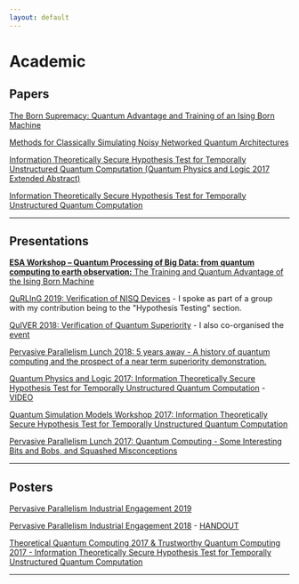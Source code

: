 ```yaml
---
layout: default
---
```


# Academic

## Papers

[The Born Supremacy: Quantum Advantage and Training of an Ising Born Machine](https://arxiv.org/abs/1904.02214)

[Methods for Classically Simulating Noisy Networked Quantum Architectures](https://arxiv.org/abs/1803.04167)

[Information Theoretically Secure Hypothesis Test for Temporally Unstructured Quantum Computation (Quantum Physics and Logic 2017 Extended Abstract)](http://eptcs.web.cse.unsw.edu.au/paper.cgi?QPL2017.14)

[Information Theoretically Secure Hypothesis Test for Temporally Unstructured Quantum Computation](https://arxiv.org/abs/1704.01998) 

***

## Presentations

[**ESA Workshop – Quantum Processing of Big Data: from quantum computing to earth observation:** The Training and Quantum Advantage of the Ising Born Machine]({{"assets/QIM_ESA_2019.pdf"}})

[QuRLInG 2019: Verification of NISQ Devices]({{"assets/Verification_of_NISQ_Devices.pdf"}}) - I spoke as part of a group with my contribution being to the "Hypothesis Testing" section.

[QuIVER 2018: Verification of Quantum Superiority]({{"assets/QuIVER.pdf"}}) - I also co-organised the [event](https://danielmills390.wixsite.com/quiver)

[Pervasive Parallelism Lunch 2018: 5 years away - A history of quantum computing and the prospect of a near term superiority demonstration.]({{"/assets/PPAR2018.pdf"}})

[Quantum Physics and Logic 2017: Information Theoretically Secure Hypothesis Test for Temporally Unstructured Quantum Computation]({{"/assets/QPL2017.pdf"}}) - [VIDEO](https://www.youtube.com/watch?v=vJGd3oCR7fc&index=12&list=PLSDabBQOlXxT4VtPXdKPCzMyt8NpTdh35)

[Quantum Simulation Models Workshop 2017: Information Theoretically Secure Hypothesis Test for Temporally Unstructured Quantum Computation]({{"/assets/QSMW2017.pdf"}})

[Pervasive Parallelism Lunch 2017: Quantum Computing - Some Interesting Bits and Bobs, and Squashed Misconceptions]({{"/assets/PPAR2017.pdf"}})

***

## Posters

[Pervasive Parallelism Industrial Engagement 2019]({{"/assets/iee_2019.pdf"}})

[Pervasive Parallelism Industrial Engagement 2018]({{"/assets/iee_2018.pdf"}}) - [HANDOUT]({{"/assets/iee_2018_handout.pdf"}})

[Theoretical Quantum Computing 2017 & Trustworthy Quantum Computing 2017 - Information Theoretically Secure Hypothesis Test for Temporally Unstructured Quantum Computation]({{"/assets/TQC2017.pdf"}})

***
